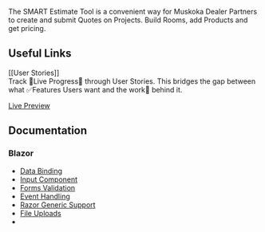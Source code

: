 The SMART Estimate Tool is a convenient way for Muskoka Dealer Partners to create and submit Quotes on Projects. Build Rooms, add Products and get pricing.

## Useful Links

[[User Stories]]    
	Track 🚨Live Progress🚨  through User Stories. This bridges the gap between what ✅Features Users want and the work🔧 behind it.

[Live Preview](https://muskoka-estimate.azurewebsites.net/)
	

## Documentation

### Blazor

- [Data Binding](https://learn.microsoft.com/en-us/aspnet/core/blazor/components/data-binding?view=aspnetcore-8.0#use-bindgetbindset-modifiers-and-avoid-event-handlers-for-two-way-data-binding)
- [Input Component](https://learn.microsoft.com/en-us/aspnet/core/blazor/forms/input-components?view=aspnetcore-8.0)
- [Forms Validation](https://learn.microsoft.com/en-us/aspnet/core/blazor/forms/validation?view=aspnetcore-8.0#data-annotations-validator-component-and-custom-validation)
- [Event Handling](https://learn.microsoft.com/en-us/aspnet/core/blazor/components/event-handling?view=aspnetcore-8.0#built-in-event-arguments)
- [Razor Generic Support](https://learn.microsoft.com/en-us/aspnet/core/blazor/components/generic-type-support?view=aspnetcore-8.0)
- [File Uploads](https://learn.microsoft.com/en-us/aspnet/core/blazor/file-uploads?view=aspnetcore-8.0)
- 